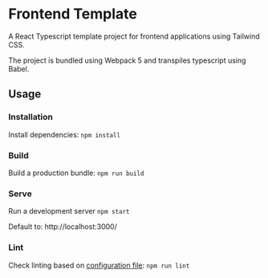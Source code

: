 # Frontend Template

A React Typescript template project for frontend applications using Tailwind CSS.

The project is bundled using Webpack 5 and transpiles typescript using Babel.

## Usage

### Installation
Install dependencies: `npm install`

### Build
Build a production bundle: `npm run build`

### Serve
Run a development server `npm start`

Default to: http://localhost:3000/

### Lint
Check linting based on [configuration file](.eslintrc.json): `npm run lint`
